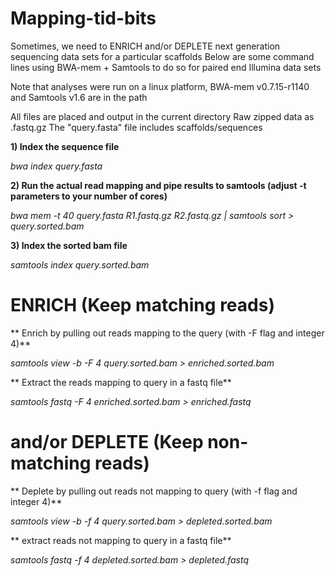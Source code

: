 # Mapping-tid-bits

Sometimes, we need to ENRICH and/or DEPLETE next generation sequencing data sets for a particular scaffolds
Below are some command lines using BWA-mem + Samtools to do so for paired end Illumina data sets

Note that analyses were run on a linux platform, BWA-mem v0.7.15-r1140 and Samtools v1.6 are in the path

All files are placed and output in the current directory
Raw zipped data as .fastq.gz
The "query.fasta" file includes scaffolds/sequences

**1) Index the sequence file**

*bwa   index   query.fasta*

**2) Run the actual read mapping and pipe results to samtools (adjust -t parameters to your number of cores)**

*bwa mem -t 40 query.fasta R1.fastq.gz R2.fastq.gz | samtools sort > query.sorted.bam*

**3) Index the sorted bam file**

*samtools index query.sorted.bam*

# ENRICH (Keep matching reads)
** Enrich by pulling out reads mapping to the query (with -F flag and integer 4)**

*samtools view -b -F 4 query.sorted.bam > enriched.sorted.bam*

** Extract the reads mapping to query in a fastq file**

*samtools fastq -F 4 enriched.sorted.bam > enriched.fastq*

# and/or DEPLETE (Keep non-matching reads)
** Deplete by pulling out reads not mapping to query (with -f flag and integer 4)**

*samtools view -b -f 4 query.sorted.bam > depleted.sorted.bam*

** extract reads not mapping to query in a fastq file**

*samtools fastq -f 4 depleted.sorted.bam > depleted.fastq*

